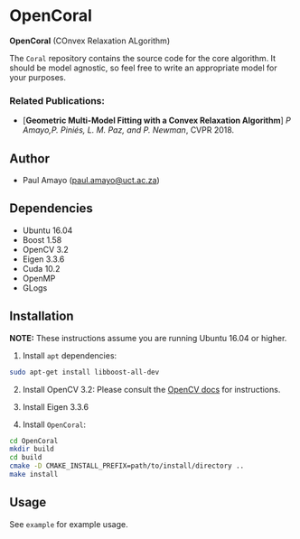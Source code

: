 # OpenCoral


**OpenCoral** (COnvex Relaxation ALgorithm) 

The `Coral` repository contains the source code for the core algorithm. It
should be model agnostic, so feel free to write an appropriate model for your purposes.


### Related Publications:
* [**Geometric Multi-Model Fitting with a Convex Relaxation Algorithm**]
*P Amayo,P. Piniés, L. M. Paz, and P. Newman*, CVPR 2018.


## Author
- Paul Amayo (paul.amayo@uct.ac.za)

## Dependencies
- Ubuntu 16.04
- Boost 1.58
- OpenCV 3.2
- Eigen 3.3.6
- Cuda 10.2
- OpenMP
- GLogs

## Installation
**NOTE:** These instructions assume you are running Ubuntu 16.04 or higher.

1. Install `apt` dependencies:
```bash
sudo apt-get install libboost-all-dev
```

2. Install OpenCV 3.2:
Please consult the
[OpenCV docs](http://docs.opencv.org/3.0-beta/doc/tutorials/introduction/linux_install/linux_install.html) for
instructions.

3. Install Eigen 3.3.6

4. Install `OpenCoral`:
```bash
cd OpenCoral
mkdir build
cd build
cmake -D CMAKE_INSTALL_PREFIX=path/to/install/directory ..
make install
```

## Usage
See `example` for example usage.

